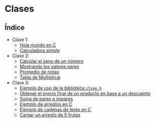 # Clases

## Índice

- Clase 1:
   - [Hola mundo en C](./c1/hola_mundo/README.md)
   - [Calculadora simple](./c1/calculadora/main.c)
- Clase 2:
   - [Calcular el seno de un número](./c2/seno/main.c)
   - [Mostrando los valores pares](.//c2/pares/main.c)
   - [Promedio de notas](./c2/promedio/main.c)
   - [Tabla de Multiplicar](./c2/tabla_mult/main.c)
- Clase 3:
   - [Ejemplo de uso de la biblioteca `ctype.h`](./c3/digito/main.c)
   - [Obtener el precio final de un producto en base a un descuento](./c3/descuento/main.c)
   - [Suma de pares e impares](./c3/pares_impares/main.c)
   - [Ejemplo de arreglos en C](./c3/arreglos/main.c)
   - [Ejemplo de cadenas de texto en C](./c3/strings/main.c)
   - [Cargar un arreglo de 5 frutas](./c3/frutaschar/main.c)